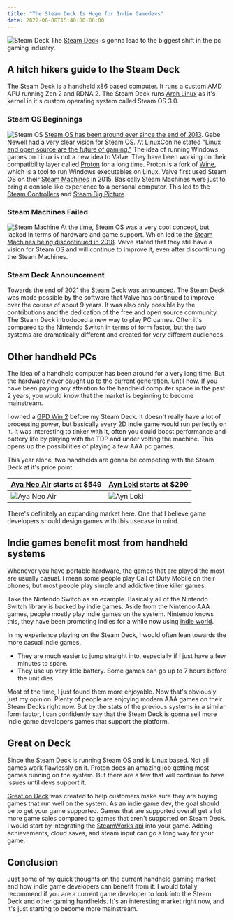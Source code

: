 ```yaml
---
title: "The Steam Deck Is Huge for Indie Gamedevs"
date: 2022-06-08T15:40:00-06:00
---
```

![Steam Deck](/images/posts/steam-deck-is-huge-for-gamedevs/steam-deck-closeup.webp)
The [Steam Deck](https://www.steamdeck.com/en/) is gonna lead to the biggest shift in the pc gaming industry.

## A hitch hikers guide to the Steam Deck
The Steam Deck is a handheld x86 based computer. It runs a custom AMD APU running Zen 2 and RDNA 2. The Steam Deck runs [Arch Linux](https://archlinux.org/) as it's kernel in it's custom operating system called Steam OS 3.0.

### Steam OS Beginnings
![Steam OS](/images/posts/steam-deck-is-huge-for-gamedevs/big-picture.webp)
[Steam OS has been around ever since the end of 2013](https://en.wikipedia.org/wiki/SteamOS). Gabe Newell had a very clear vision for Steam OS. At LinuxCon he stated ["Linux and open source are the future of gaming."](https://arstechnica.com/gaming/2013/09/gabe-newell-linux-is-the-future-of-gaming-new-hardware-coming-soon/) The idea of running Windows games on Linux is not a new idea to Valve. They have been working on their compatibility layer called [Proton](https://github.com/ValveSoftware/Proton) for a long time. Proton is a fork of [Wine](https://www.winehq.org/), which is a tool to run Windows executables on Linux. Valve first used Steam OS on their [Steam Machines](https://en.wikipedia.org/wiki/Steam_Machine_(computer)) in 2015. Basically Steam Machines were just to bring a console like experience to a personal computer. This led to the [Steam Controllers](https://store.steampowered.com/app/353370/Steam_Controller/) and [Steam Big Picture](https://store.steampowered.com/bigpicture).

### Steam Machines Failed
![Steam Machine](/images/posts/steam-deck-is-huge-for-gamedevs/steam-machine.webp)
At the time, Steam OS was a very cool concept, but lacked in terms of hardware and game support. Which led to the [Steam Machines being discontinued in 2018](https://steamcommunity.com/app/221410/discussions/0/1696043806550421224/). Valve stated that they still have a vision for Steam OS and will continue to improve it, even after discontinuing the Steam Machines.

### Steam Deck Announcement 
Towards the end of 2021 the [Steam Deck was announced](https://www.youtube.com/watch?v=AlWgZhMtlWo). The Steam Deck was made possible by the software that Valve has continued to improve over the course of about 9 years. It was also only possible by the contributions and the dedication of the free and open source community. The Steam Deck introduced a new way to play PC games. Often it's compared to the Nintendo Switch in terms of form factor, but the two systems are dramatically different and created for very different audiences.

## Other handheld PCs
The idea of a handheld computer has been around for a very long time. But the hardware never caught up to the current generation. Until now. If you have been paying any attention to the handheld computer space in the past 2 years, you would know that the market is beginning to become mainstream.

I owned a [GPD Win 2](https://www.gpd.hk/gdpwin2) before my Steam Deck. It doesn't really have a lot of processing power, but basically every 2D indie game would run perfectly on it. It was interesting to tinker with it, often you could boost performance and battery life by playing with the TDP and under volting the machine. This opens up the possibilities of playing a few AAA pc games.

This year alone, two handhelds are gonna be competing with the Steam Deck at it's price point.  

[Aya Neo Air](https://liliputing.com/2022/05/aya-neo-air-with-an-oled-display-is-a-thinner-lighter-handheld-gaming-pc.html) starts at $549 | [Ayn Loki](https://www.theverge.com/2022/5/28/23145658/ayn-loki-handheld-runs-windows-starts-299) starts at $299
--|--
![Aya Neo Air](/images/posts/steam-deck-is-huge-for-gamedevs/aya-neo-air-handheld.webp) | ![Ayn Loki](/images/posts/steam-deck-is-huge-for-gamedevs/ayn-loki-handheld.webp)

There's definitely an expanding market here. One that I believe game developers should design games with this usecase in mind.

## Indie games benefit most from handheld systems 
Whenever you have portable hardware, the games that are played the most are usually casual. I mean some people play Call of Duty Mobile on their phones, but most people play simple and addictive time killer games. 

Take the Nintendo Switch as an example. Basically all of the Nintendo Switch library is backed by indie games. Aside from the Nintendo AAA games, people mostly play indie games on the system. Nintendo knows this, they have been promoting indies for a while now using [indie world](https://twitter.com/indieworldna).

In my experience playing on the Steam Deck, I would often lean towards the more casual indie games. 

- They are much easier to jump straight into, especially if I just have a few minutes to spare.
- They use up very little battery. Some games can go up to 7 hours before the unit dies.

Most of the time, I just found them more enjoyable. Now that's obviously just my opinion. Plenty of people are enjoying modern AAA games on their Steam Decks right now. But by the stats of the previous systems in a similar form factor, I can confidently say that the Steam Deck is gonna sell more indie game developers games that support the platform.

## Great on Deck
Since the Steam Deck is running Steam OS and is Linux based. Not all games work flawlessly on it. Proton does an amazing job getting most games running on the system. But there are a few that will continue to have issues until devs support it.

[Great on Deck](https://store.steampowered.com/greatondeck) was created to help customers make sure they are buying games that run well on the system. As an indie game dev, the goal should be to get your game supported. Games that are supported overall get a lot more game sales compared to games that aren't supported on Steam Deck. I would start by integrating the [SteamWorks api](https://partner.steamgames.com/doc/sdk/api) into your game. Adding achievements, cloud saves, and steam input can go a long way for your game.

## Conclusion
Just some of my quick thoughts on the current handheld gaming market and how indie game developers can benefit from it. I would totally recommend if you are a current game developer to look into the Steam Deck and other gaming handhelds. It's an interesting market right now, and it's just starting to become more mainstream. 
